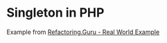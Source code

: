 # Singleton in PHP
Example from [Refactoring.Guru - Real World Example](https://refactoring.guru/design-patterns/singleton/php/example#example-1)